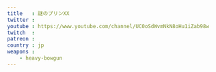 ```yaml
---
title   : 謎のプリンXX
twitter : 
youtube : https://www.youtube.com/channel/UC0oSdWvmNkN8oHu1iZab98w
twitch  : 
patreon : 
country : jp
weapons :
    - heavy-bowgun
---
```


